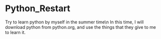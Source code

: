 # Python_Restart
Try to learn python by myself in the summer time\n 
In this time, I will download python from python.org, and use the things that they give to me to learn it.
